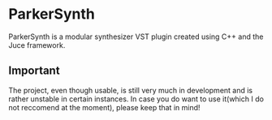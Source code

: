 # ParkerSynth
ParkerSynth is a modular synthesizer VST plugin created using C++ and the Juce framework.

## Important
The project, even though usable, is still very much in development and is rather unstable in certain instances.
In case you do want to use it(which I do not reccomend at the moment), please keep that in mind!
